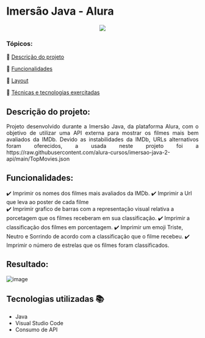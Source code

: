 <h1>Imersão Java - Alura</h1> 

<p align="center">
   <img src="http://img.shields.io/static/v1?label=STATUS&message=EM%20DESENVOLVIMENTO&color=RED&style=for-the-badge"/>
</p>

### Tópicos: 

:small_blue_diamond: [Descrição do projeto](#descrição-do-projeto)

:small_blue_diamond: [Funcionalidades](#funcionalidades)

:small_blue_diamond: [Layout](#layout-dash)

:small_blue_diamond: [Técnicas e tecnologias exercitadas](#técnicas-e-tecnologias-exercitadas-books)


## Descrição do projeto: 

<p align="justify">
  Projeto desenvolvido durante a Imersão Java, da plataforma Alura, com o objetivo de utilizar uma API externa para mostrar os filmes mais bem avaliados da IMDb.
  Devido as instabilidades da IMDb, URLs alternativos foram oferecidos, a usada neste projeto foi a https://raw.githubusercontent.com/alura-cursos/imersao-java-2-api/main/TopMovies.json 
</p>

## Funcionalidades:
:heavy_check_mark: Imprimir os nomes dos filmes mais avaliados da IMDb.
:heavy_check_mark: Imprimir a Url que leva ao poster de cada filme  
:heavy_check_mark: Imprimir grafico de barras com a representação visual relativa a porcetagem que os filmes receberam em sua classificação.
:heavy_check_mark: Imprimir a classificação dos filmes em porcentagem.
:heavy_check_mark: Imprimir um emoji Triste, Neutro e Sorrindo de acordo com a classificação que o filme recebeu.
:heavy_check_mark: Imprimir o número de estrelas que os filmes foram classificados.

## Resultado: 

![image](https://user-images.githubusercontent.com/17829051/228121400-46bbae73-04ed-42d8-89f1-627e4e2ab4a9.png)

## Tecnologias utilizadas :books:

- Java
- Visual Studio Code
- Consumo de API